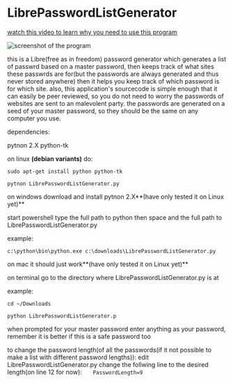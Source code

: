 # LibrePasswordListGenerator

[watch this video to learn why you need to use this program](https://www.youtube.com/watch?v=7U-RbOKanYs)

![screenshot of the program](http://i.imgur.com/oxM0Kpi.png "screenshot of the program")

this is a Libre(free as in freedom) password generator which generates a list of passwrd based on a master password, then keeps track of what sites these passwrds are for(but the passwords are always generated and thus never stored anywhere) then it helps you keep track of which password is for which site.
also, this application's sourcecode is simple enough that it can easily be peer reviewed, so you do not need to worry the passwords of websites are sent to an malevolent party.
the passwords are generated on a seed of your master password, so they should be the same on any computer you use.

dependencies:

pytnon 2.X python-tk

on linux **(debian variants)** do:

`sudo apt-get install python python-tk`

`pytnon LibrePasswordListGenerator.py`

on windows download and install pytnon 2.X**(have only tested it on Linux yet)**

start powershell type the full path to python then space and the full path to LibrePasswordListGenerator.py

example:

`c:\python\bin\python.exe c:\downloads\LibrePasswordListGenerator.py`

on mac it should just work**(have only tested it on Linux yet)**

on terminal go to the directory where LibrePasswordListGenerator.py is at

example:

`cd ~/Downloads`

`python LibrePasswordListGenerator.p`

when prompted for your master password enter anything as your password, remember it is better if this is a safe password too


to change the password length(of all the passwords(if it not possible to make a list with different password lengths)):
edit LibrePasswordListGenerator.py
change the follwing line to the desired length(on line 12 for now):
`	PasswordLength=9`

